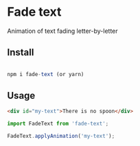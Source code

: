 # Fade text

Animation of text fading letter-by-letter

## Install

```js

npm i fade-text (or yarn)

```

## Usage

```html
<div id="my-text">There is no spoon</div>
```

```js
import FadeText from 'fade-text';

FadeText.applyAnimation('my-text');
```
